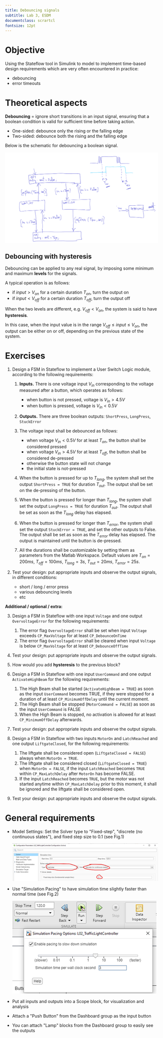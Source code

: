 ```yaml
---
title: Debouncing signals
subtitle: Lab 3, ESDM
documentclass: scrartcl
fontsize: 12pt
---
```


# Objective

Using the Stateflow tool in Simulink to model to implement
time-based design requirements which are very often encountered in practice:

- debouncing
- error timeouts

# Theoretical aspects

**Debouncing** = ignore short transitions in an input signal, ensuring that a boolean condition is valid for sufficient time before taking action.

- One-sided: debounce only the rising or the falling edge
- Two-sided: debounce both the rising and the falling edge

Below is the schematic for debouncing a boolean signal.

![Debouncing schematic](img/L03_Debounce.png)

## Debouncing with hysteresis

Debouncing can be applied to any real signal, by imposing some minimum and maximum **levels** for the signals.

A typical operation is as follows:

- if $input > V_{on}$ for a certain duration $T_{on}$, turn the output on
- if $input < V_{off}$ for a certain duration $T_{off}$, turn the output off

When the two levels are different, e.g. $V_{off} < V_{on}$, the system is said
to have **hysteresis**.

In this case, when the input value is in the range $V_{off} \le input \le V_{on}$,
the output can be either on or off, depending on the previous state of the system.

# Exercises

1. Design a FSM in Stateflow to implement a User Switch Logic module, according to the following requirements:

    1. **Inputs.** There is one voltage input $V_{in}$ corresponding to the voltage measured after a button, which operates as follows:

       - when button is not pressed, voltage is $V_{in} > 4.5V$
       - when button is pressed, voltage is $V_{in} < 0.5V$

    2. **Outputs.** There are three boolean outputs: `ShortPress`, `LongPress`, `StuckError`

    3. The voltage input shall be debounced as follows:

       - when voltage $V_{in} < 0.5V$ for at least $T_{on}$, the button shall be considered pressed
       - when voltage $V_{in} > 4.5V$ for at least $T_{off}$, the button shall be considered de-pressed
       - otherwise the button state will not change
       - the initial state is not-pressed

    4. When the button is pressed for up to $T_{long}$, the system shall set the output `ShortPress = TRUE` for duration $T_{out}$.
       The output shall be set on the de-pressing of the button.

    5. When the button is pressed for longer than $T_{long}$, the system shall set the output `LongPress = TRUE` for duration $T_{out}$.
       The output shall be set as soon as the $T_{long}$ delay has elapsed.

    5. When the button is pressed for longer than $T_{error}$, the system shall set the output `StuckError = TRUE`, and set the other outputs to False.
       The output shall be set as soon as the $T_{error}$ delay has elapsed. The output is maintained until the button is de-pressed.

    6. All the durations shall be customizable by setting them as parameters from the Matlab Workspace.
       Default values are $T_{on} = 200ms$, $T_{off} = 100ms$, $T_{long} = 3s$, $T_{out} = 20ms$, $T_{error} = 25s$.


2. Test your design: put appropriate inputs and observe the output signals, in different conditions:

   - short / long / error press
   - various debouncing levels
   - etc

**Additional / optional / extra:**

3. Design a FSM in Stateflow with one input `Voltage` and one output `OvervoltageError` for the following requirements:

    1. The error flag `OvervoltageError` shall be set when input `Voltage` exceeds `CP_MaxVoltage` for at least `CP_DebounceOnTime`
    1. The error flag `OvervoltageError` shall be cleared when input `Voltage` is below `CP_MaxVoltage` for at least `CP_DebounceOffTime`

2. Test your design: put appropriate inputs and observe the output signals.

2. How would you add **hysteresis** to the previous block?

3. Design a FSM in Stateflow with one input `UserCommand` and one output `ActivateHighBeam` for the following requirements:

    1. The High Beam shall be started (`ActivateHighBeam = TRUE`) as soon as the input `UserCommand` becomes TRUE, if
    they were stopped for a duration of at least `CP_MinimumOffDelay` until the current moment.
    2. The High Beam shall be stopped (`MotorCommand = FALSE`) as soon as the input `UserCommand` is FALSE
    3. When the High Beam is stopped, no activation is allowed for at least `CP_MinimumOffDelay` afterwards.

3. Test your design: put appropriate inputs and observe the output signals.

4. Design a FSM in Stateflow with two inputs `MotorOn` and `LatchReached` and one output `LiftgateClosed`, for the following requirements:

    1. The liftgate shall be considered open (`LiftgateClosed = FALSE`) always when `MotorOn = TRUE`.
    2. The liftgate shall be considered closed (`LiftgateClosed = TRUE`) when `MotorOn = FALSE`,
    if the input `LatchReached` becomes `TRUE` within `CP_MaxLatchDelay` after `MotorOn` has become FALSE.
    3. If the input `LatchReached` becomes `TRUE`, but the motor was not started anytime within `CP_MaxLatchDelay`
    prior to this moment, it shall be ignored and the liftgate shall be considered open.

4. Test your design: put appropriate inputs and observe the output signals.

# General requirements

- Model Settings: Set the Solver type to "Fixed-step", "discrete (no continuous states"), and fixed step size to 0.1 (see Fig.1)

  ![Model Settings](img/Settings_Discrete.png)

- Use "Simulation Pacing" to have simulation time slightly faster than normal time (see Fig.2)

  ![Simulation time](img/Run_Pacing.png)

- Put all inputs and outputs into a Scope block, for visualization and analysis
- Attach a "Push Button" from the Dashboard group as the input button
- You can attach "Lamp" blocks from the Dashboard group to easily see the outputs

